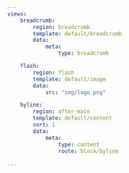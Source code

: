 ```yaml
---
views:
    breadcrumb:
        region: breadcrumb
        template: default/breadcrumb
        data:
            meta:
                type: breadcrumb

    flash:
        region: flash
        template: default/image
        data:
            src: "img/logo.png"

    byline:
        region: after-main
        template: default/content
        sort: 1
        data:
            meta:
                type: content
                route: block/byline

...
```

